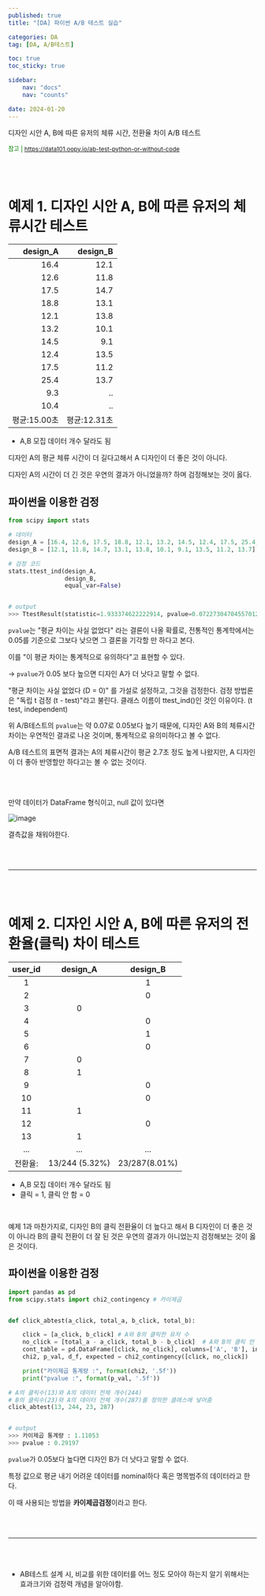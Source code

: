 ```yaml
---
published: true
title: "[DA] 파이썬 A/B 테스트 실습"

categories: DA
tag: [DA, A/B테스트]

toc: true
toc_sticky: true

sidebar:
    nav: "docs"
    nav: "counts"

date: 2024-01-20
---
```

디자인 시안 A, B에 따른 유저의 체류 시간, 전환율 차이 A/B 테스트

<span style="font-size: 12px; color: green">참고 | https://data101.oopy.io/ab-test-python-or-without-code</span>

<br>
<br>

# 예제 1. 디자인 시안 A, B에 따른 유저의 체류시간 테스트

|design_A|design_B|
|--:|--:|
|16.4|12.1|
|12.6|11.8|
|17.5|14.7|
|18.8|13.1|
|12.1|13.8|
|13.2|10.1|
|14.5|9.1|
|12.4|13.5|
|17.5|11.2|
|25.4|13.7|
|9.3| ..|
|10.4| ..|
|평균:15.00초|평균:12.31초|
* A,B 모집 데이터 개수 달라도 됨


디자인 A의 평균 체류 시간이 더 길다고해서 A 디자인이 더 좋은 것이 아니다.

디자인 A의 시간이 더 긴 것은 우연의 결과가 아니었을까? 하며 검정해보는 것이 옳다.

## 파이썬을 이용한 검정

```python
from scipy import stats

# 데이터
design_A = [16.4, 12.6, 17.5, 18.8, 12.1, 13.2, 14.5, 12.4, 17.5, 25.4, 9.3, 10.4]
design_B = [12.1, 11.8, 14.7, 13.1, 13.8, 10.1, 9.1, 13.5, 11.2, 13.7]

# 검정 코드
stats.ttest_ind(design_A,
                design_B,
                equal_var=False)


# output
>>> TtestResult(statistic=1.933374622222914, pvalue=0.07227304704557012, df=15.013970219253618)
```

`pvalue`는 "평균 차이는 사실 없었다" 라는 결론이 나올 확률로, 전통적인 통계학에서는 0.05를 기준으로 그보다 낮으면 그 결론을 기각할 만 하다고 본다.

이를 "이 평균 차이는 통계적으로 유의하다"고 표현할 수 있다.

-> `pvalue`가 0.05 보다 높으면 디자인 A가 더 낫다고 말할 수 없다.

"평균 차이는 사실 없었다 (D = 0)" 를 가설로 설정하고, 그것을 검정한다. 검정 방법론은 "독립 t 검정 (t - test)"라고 불린다. 클래스 이름이 ttest_ind()인 것인 이유이다. (t test, independent)

위 A/B테스트의 `pvalue`는 약 0.07로 0.05보다 높기 때문에, 디자인 A와 B의 체류시간 차이는 우연적인 결과로 나온 것이며, 통계적으로 유의미하다고 볼 수 없다.

A/B 테스트의 표면적 결과는 A의 체류시간이 평균 2.7초 정도 높게 나왔지만, A 디자인이 더 좋아 반영할만 하다고는 볼 수 없는 것이다.

<br>
<br>

만약 데이터가 DataFrame 형식이고, null 값이 있다면

![image](https://github.com/leejongseok1/algorithm/assets/79849878/6993880d-c7b4-4d06-be3f-9b6e21c390f0)

결측값을 채워야한다.

<br>
<br>

----

<br>
<br>

# 예제 2. 디자인 시안 A, B에 따른 유저의 전환율(클릭) 차이 테스트

|user_id|design_A|design_B|
|:--:|:--:|:--:|
|1||1|
|2||0|
|3|0||
|4||0|
|5||1|
|6||0|
|7|0||
|8|1||
|9||0|
|10||0|
|11|1||
|12||0|
|13|1||
|...|...|...|
|전환율:|13/244 (5.32%)|23/287(8.01%)|
* A,B 모집 데이터 개수 달라도 됨
* 클릭 = 1, 클릭 안 함 = 0

<br>

예제 1과 마찬가지로, 디자인 B의 클릭 전환율이 더 높다고 해서 B 디자인이 더 좋은 것이 아니라 B의 클릭 전환이 더 잘 된 것은 우연의 결과가 아니었는지 검정해보는 것이 옳은 것이다.

## 파이썬을 이용한 검정

```python
import pandas as pd
from scipy.stats import chi2_contingency # 카이제곱


def click_abtest(a_click, total_a, b_click, total_b):

    click = [a_click, b_click] # A와 B의 클릭한 유저 수
    no_click = [total_a - a_click, total_b - b_click]  # A와 B의 클릭 안 한 유저 수
    cont_table = pd.DataFrame([click, no_click], columns=['A', 'B'], index=['click', 'no_click'])
    chi2, p_val, d_f, expected = chi2_contingency([click, no_click])

    print("카이제곱 통계량 :", format(chi2, '.5f'))
    print("pvalue :", format(p_val, '.5f'))

# A의 클릭수(13)와 A의 데이터 전체 개수(244)
# B의 클릭수(23)와 A의 데이터 전체 개수(287)를 정의한 클래스에 넣어줌
click_abtest(13, 244, 23, 287)


# output
>>> 카이제곱 통계량 : 1.11053
>>> pvalue : 0.29197
```

`pvalue`가 0.05보다 높다면 디자인 B가 더 낫다고 말할 수 없다.

특정 값으로 평균 내기 어려운 데이터를 nominal하다 혹은 명목범주의 데이터라고 한다.

이 때 사용되는 방법을 **카이제곱검정**이라고 한다.

<br>
<br>

----

<br>
<br>

- AB테스트 설계 시, 비교를 위한 데이터를 어느 정도 모아야 하는지 알기 위해서는 효과크기와 검정력 개념을 알아야함.




